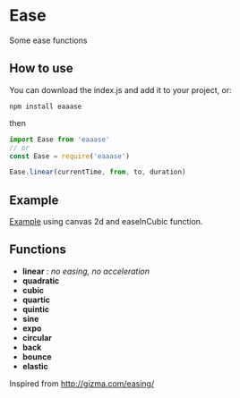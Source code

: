 # Ease

Some ease functions

## How to use

You can download the index.js and add it to your project, or:

```
npm install eaaase
```

then

```js
import Ease from 'eaaase'
// or
const Ease = require('eaaase')

Ease.linear(currentTime, from, to, duration)
```

## Example

[Example](https://bastienrobert.github.io/eaaase/) using canvas 2d and easeInCubic function.

## Functions

- **linear** : _no easing, no acceleration_
- **quadratic**
- **cubic**
- **quartic**
- **quintic**
- **sine**
- **expo**
- **circular**
- **back**
- **bounce**
- **elastic**

Inspired from http://gizma.com/easing/
